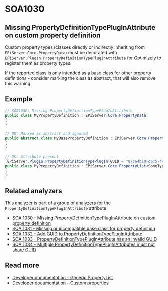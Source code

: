 # SOA1030

## Missing PropertyDefinitionTypePlugInAttribute on custom property definition

Custom property types (classes directly or indirectly inheriting from
`EPiServer.Core.PropertyData`) must be decorated with `EPiServer.PlugIn.PropertyDefinitionTypePlugInAttribute`
for Optimizely to register them as property types.

If the reported class is only intended as a base class for other property definitions -
consider marking the class as abstract, that will also remove this warning.

## Example

```C#
// SOA1030: Missing PropertyDefinitionTypePlugInAttribute
public class MyPropertyDefinition : EPiServer.Core.PropertyData
{
}

// OK: Marked as abstract and ignored
public abstract class MyBasePropertyDefinition : EPiServer.Core.PropertyLongString
{
}

// OK: Attribute present
[EPiServer.PlugIn.PropertyDefinitionTypePlugIn(GUID = "87ca4b10-dbc5-4e0a-ae23-c79a113ef00a")]
public class MyPropertyDefinition : EPiServer.Core.PropertyList<SomeType>
{
}
```


## Related analyzers

This analyzer is part of a group of analyzers for the `PropertyDefinitionTypePlugInAttribute` attribute

- [SOA 1030 - Missing PropertyDefinitionTypePlugInAttribute on custom property definition](https://github.com/Stekeblad/stekeblad.optimizely.analyzers/blob/master/doc/Analyzers/SOA1030.md)
- [SOA 1031 - Missing or incompatible base class for property definition](https://github.com/Stekeblad/stekeblad.optimizely.analyzers/blob/master/doc/Analyzers/SOA1031.md)
- [SOA 1032 - Add GUID to PropertyDefinitionTypePlugInAttribute](https://github.com/Stekeblad/stekeblad.optimizely.analyzers/blob/master/doc/Analyzers/SOA1032.md)
- [SOA 1033 - PropertyDefinitionTypePlugInAttribute has an invalid GUID](https://github.com/Stekeblad/stekeblad.optimizely.analyzers/blob/master/doc/Analyzers/SOA1033.md)
- [SOA 1034 - Multiple PropertyDefinitionTypePlugInAttributes must not share GUID](https://github.com/Stekeblad/stekeblad.optimizely.analyzers/blob/master/doc/Analyzers/SOA1034.md)


## Read more

- [Developer documentation - Generic PropertyList](https://docs.developers.optimizely.com/content-management-system/docs/generic-propertylist)
- [Developer documentation - Custom properties](https://docs.developers.optimizely.com/content-management-system/docs/custom-properties)